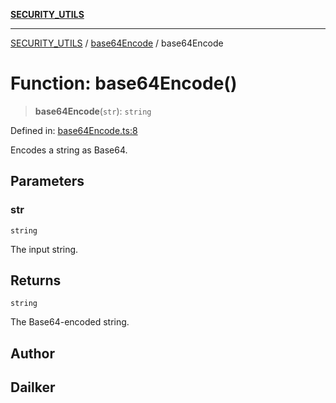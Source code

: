 [**SECURITY_UTILS**](../../README.md)

***

[SECURITY_UTILS](../../README.md) / [base64Encode](../README.md) / base64Encode

# Function: base64Encode()

> **base64Encode**(`str`): `string`

Defined in: [base64Encode.ts:8](https://github.com/dailker/everyutil-js/blob/7799f3f003cb23f425be3f1c83c38483e2648188/src/security/base64Encode.ts#L8)

Encodes a string as Base64.

## Parameters

### str

`string`

The input string.

## Returns

`string`

The Base64-encoded string.

## Author

## Dailker
